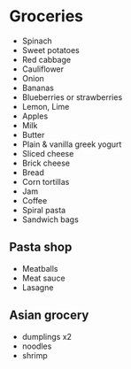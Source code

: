 # Groceries

- Spinach
- Sweet potatoes
- Red cabbage
- Cauliflower
- Onion
- Bananas
- Blueberries or strawberries
- Lemon, Lime
- Apples
- Milk
- Butter
- Plain & vanilla greek yogurt
- Sliced cheese
- Brick cheese
- Bread
- Corn tortillas
- Jam
- Coffee
- Spiral pasta
- Sandwich bags

## Pasta shop

- Meatballs
- Meat sauce
- Lasagne

## Asian grocery

- dumplings x2
- noodles
- shrimp
